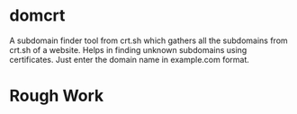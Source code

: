 # domcrt

A subdomain finder tool from crt.sh which gathers all the subdomains from crt.sh of a website.
Helps in finding unknown subdomains using certificates.
Just enter the domain name in example.com format.
# Rough Work
